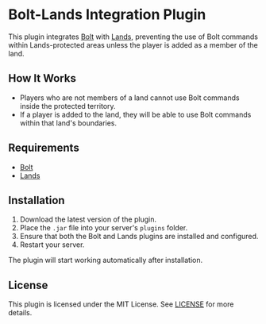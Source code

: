 # Bolt-Lands Integration Plugin

This plugin integrates [Bolt](https://github.com/pop4959/Bolt) with [Lands](https://github.com/Angeschossen/LandsAPI), preventing the use of Bolt commands within Lands-protected areas unless the player is added as a member of the land.

## How It Works

- Players who are not members of a land cannot use Bolt commands inside the protected territory.
- If a player is added to the land, they will be able to use Bolt commands within that land's boundaries.

## Requirements

- [Bolt](https://github.com/pop4959/Bolt)
- [Lands](https://github.com/Angeschossen/LandsAPI)

## Installation

1. Download the latest version of the plugin.
2. Place the `.jar` file into your server's `plugins` folder.
3. Ensure that both the Bolt and Lands plugins are installed and configured.
4. Restart your server.

The plugin will start working automatically after installation.

## License

This plugin is licensed under the MIT License. See [LICENSE](./LICENSE) for more details.
